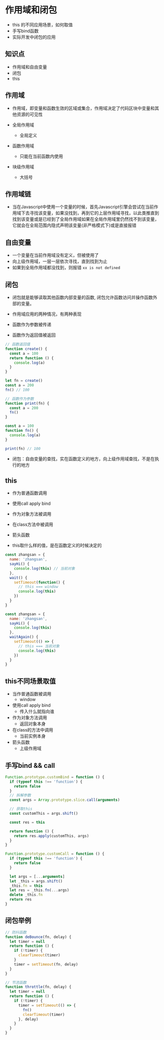 # 作用域和闭包

* this 的不同应用场景，如何取值
* 手写bind函数
* 实际开发中闭包的应用

## 知识点

* 作用域和自由变量
* 闭包
* this

## 作用域

* 作用域，即变量和函数生效的区域或集合，作用域决定了代码区块中变量和其他资源的可见性

* 全局作用域
  * 全局定义
* 函数作用域
  * 只能在当前函数内使用
* 块级作用域
  * 大括号

## 作用域链

* 当在Javascript中使用一个变量的时候，首先Javascript引擎会尝试在当前作用域下去寻找该变量，如果没找到，再到它的上层作用域寻找，以此类推直到找到该变量或是已经到了全局作用域如果在全局作用域里仍然找不到该变量，它就会在全局范围内隐式声明该变量(非严格模式下)或是直接报错

## 自由变量

* 一个变量在当前作用域没有定义，但被使用了
* 向上级作用域，一层一层依次寻找，直到找到为止
* 如果到全局作用域都没找到，则报错 `xx is not defined`

## 闭包

* 闭包就是能够读取其他函数内部变量的函数, 闭包允许函数访问并操作函数外部的变量。

* 作用域应用的两种情况，有两种表现
* 函数作为参数被传递
* 函数作为返回值被返回

```js
// 函数返回值
function create() {
  const a = 100
  return function () {
    console.log(a)
  }
}

let fn = create()
const a = 200
fn() // 100

// 函数作为参数
function print(fn) {
  const a = 200
  fn()
}

const a = 100
function fn() {
  console.log(a)
}

print(fn) // 100
```
  
* 闭包：自由变量的查找，实在函数定义的地方，向上级作用域查找，不是在执行的地方

## this

* 作为普通函数调用
* 使用call apply bind
* 作为对象方法被调用
* 在class方法中被调用
* 箭头函数

* this取什么样的值，是在函数定义的时候决定的

```js
const zhangsan = {
  name: 'zhangsan',
  sayHi() {
    console.log(this) // 当前对象
  },
  wait() {
    setTimeout(function() {
      // this === window
      console.log(this)
    })
  }
}

const zhangsan = {
  name: 'zhangsan',
  sayHi() {
    console.log(this)
  },
  waitAgain() {
    setTimeout(() => {
      // this === 当前对象
      console.log(this)
    })
  }
}
```

## this不同场景取值

* 当作普通函数被调用
  * window
* 使用call apply bind
  * 传入什么就指向谁
* 作为对象方法调用
  * 返回对象本身
* 在class的方法中调用
  * 当前实例本身
* 箭头函数
  * 上级作用域

## 手写bind && call

```js
Function.prototype.customBind = function () {
  if (typeof this !== 'function') {
    return false
  }
  // 拆解参数
  const args = Array.prototype.slice.call(arguments)

  // 获取this
  const customThis = args.shift()

  const res = this

  return function () {
    return res.apply(customThis, args)
  }
}

Function.prototype.customCall = function () {
  if (typeof this !== 'function') {
    return false
  }

  let args = [...arguments]
  let _this = args.shift()
  _this.fn = this
  let res = _this.fn(...args)
  delete _this.fn
  return res
}
```

## 闭包举例

```js
// 防抖函数
function deBounce(fn, delay) {
  let timer = null
  return function () {
    if (!timer) {
      clearTimeout(timer)
    }
    timer = setTimeout(fn, delay)
  }
}

// 节流函数
function throttle(fn, delay) {
  let timer = null
  return function () {
    if (!timer) {
      timer = setTimeout(() => {
        fn()
        clearTimeout(timer)
      }, delay)
    }
  }
}
```
